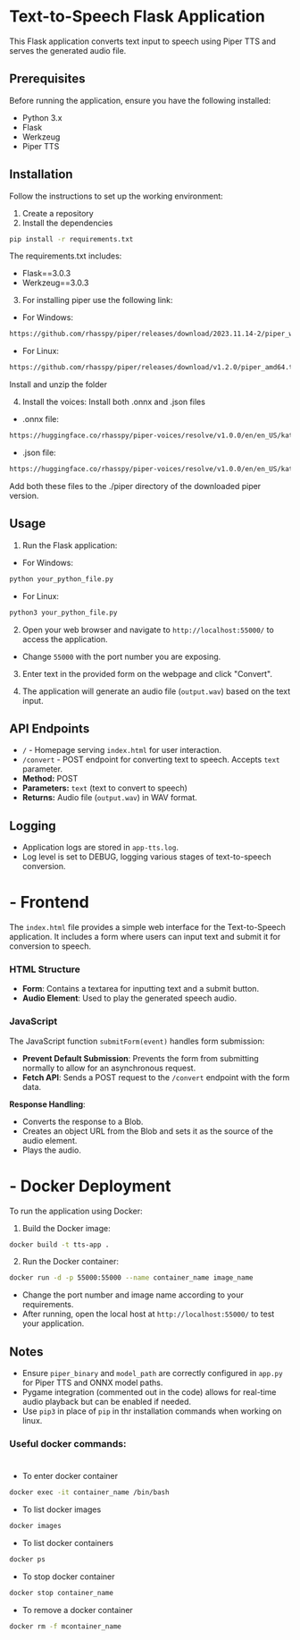 # Text-to-Speech Flask Application

This Flask application converts text input to speech using Piper TTS and serves the generated audio file.

## Prerequisites

Before running the application, ensure you have the following installed:

- Python 3.x
- Flask
- Werkzeug
- Piper TTS


## Installation
Follow the instructions to set up the working environment:

  1. Create a repository
  2. Install the dependencies

```bash
pip install -r requirements.txt
```
The requirements.txt includes:
- Flask==3.0.3
- Werkzeug==3.0.3


3. For installing piper use the following link:

- For Windows:
```bash
https://github.com/rhasspy/piper/releases/download/2023.11.14-2/piper_windows_amd64.zip
```
- For Linux:                                        
```bash
https://github.com/rhasspy/piper/releases/download/v1.2.0/piper_amd64.tar.gz
``` 
Install and unzip the folder

4. Install the voices:
Install both .onnx and .json files
- .onnx file:
```bash
https://huggingface.co/rhasspy/piper-voices/resolve/v1.0.0/en/en_US/kathleen/low/en_US-kathleen-low.onnx?download=true
```
- .json file:
```bash
https://huggingface.co/rhasspy/piper-voices/resolve/v1.0.0/en/en_US/kathleen/low/en_US-kathleen-low.onnx.json?download=true.json
```
Add both these files to the ./piper directory of the downloaded piper version.
## Usage

1. Run the Flask application:
- For Windows:
```bash
python your_python_file.py
```
- For Linux:
```bash
python3 your_python_file.py
```

2. Open your web browser and navigate to `http://localhost:55000/` to access the application.

- Change `55000` with the port number you are exposing.
3. Enter text in the provided form on the webpage and click "Convert".

4. The application will generate an audio file (`output.wav`) based on the text input.

## API Endpoints

- `/` - Homepage serving `index.html` for user interaction.
- `/convert` - POST endpoint for converting text to speech. Accepts `text` parameter.
- **Method:** POST
- **Parameters:** `text` (text to convert to speech)
- **Returns:** Audio file (`output.wav`) in WAV format.

## Logging

- Application logs are stored in `app-tts.log`.
- Log level is set to DEBUG, logging various stages of text-to-speech conversion.



# - Frontend  

The `index.html` file provides a simple web interface for the Text-to-Speech application. It includes a form where users can input text and submit it for conversion to speech.

### HTML Structure

- **Form**: Contains a textarea for inputting text and a submit button.
- **Audio Element**: Used to play the generated speech audio.

### JavaScript

The JavaScript function `submitForm(event)` handles form submission:

- **Prevent Default Submission**: Prevents the form from submitting normally to allow for an asynchronous request.
- **Fetch API**: Sends a POST request to the `/convert` endpoint with the form data.

**Response Handling**: 
- Converts the response to a Blob.
- Creates an object URL from the Blob and sets it as the source of the audio element.
- Plays the audio.


# - Docker Deployment

To run the application using Docker:
1. Build the Docker image:

```bash
docker build -t tts-app .
```

2. Run the Docker container:

```bash
docker run -d -p 55000:55000 --name container_name image_name
```
- Change the port number and image name according to your requirements.
- After running, open the local host at `http://localhost:55000/` to test your application. 

## Notes

- Ensure `piper_binary` and `model_path` are correctly configured in `app.py` for Piper TTS and ONNX model paths.
- Pygame integration (commented out in the code) allows for real-time audio playback but can be enabled if needed.
- Use `pip3` in place of `pip` in thr installation commands when working on linux.

### Useful docker commands:
#
- To enter docker container
```bash
docker exec -it container_name /bin/bash
```
- To list docker images
```bash
docker images
```
- To list docker containers
```bash
docker ps
```
- To stop docker container
```bash
docker stop container_name
```
- To remove a docker container
```bash
docker rm -f mcontainer_name
```
